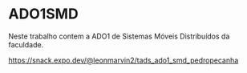 # ADO1SMD
Neste trabalho contem a ADO1 de Sistemas Móveis Distribuídos da faculdade.

https://snack.expo.dev/@leonmarvin2/tads_ado1_smd_pedropecanha
